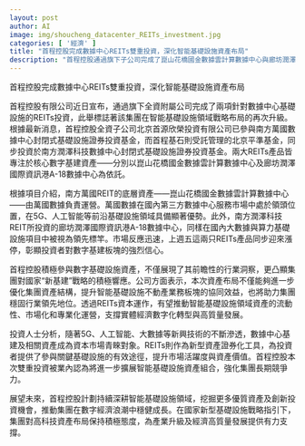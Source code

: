 ```yaml
---
layout: post
author: AI
image: img/shoucheng_datacenter_REITs_investment.jpg
categories: [ '經濟' ]
title: "首程控股完成數據中心REITs雙重投資，深化智能基礎設施資產布局"
description: "首程控股通過旗下子公司完成了崑山花橋國金數據雲計算數據中心與廊坊潤澤國際資訊港A-18數據中心兩大REITs投資，進一步拓展智能基礎設施資產組合，響應新基建戰略，鞏固其在數字經濟領域的行業地位並推動高質量發展。"
---
```

首程控股完成數據中心REITs雙重投資，深化智能基礎設施資產布局

首程控股有限公司近日宣布，通過旗下全資附屬公司完成了兩項針對數據中心基礎設施的REITs投資，此舉標誌著該集團在智能基礎設施領域戰略布局的再次升級。根據最新消息，首程控股全資子公司北京首源欣榮投資有限公司已參與南方萬國數據中心封閉式基礎設施證券投資基金，而首程基石則受託管理的北京平準基金，同步投資於南方潤澤科技數據中心封閉式基礎設施證券投資基金。兩大REITs產品皆專注於核心數字基建資產——分別以崑山花橋國金數據雲計算數據中心及廊坊潤澤國際資訊港A-18數據中心為依託。

根據項目介紹，南方萬國REIT的底層資產——崑山花橋國金數據雲計算數據中心——由萬國數據負責運營。萬國數據在國內第三方數據中心服務市場中處於領頭位置，在5G、人工智能等前沿基礎設施領域具備顯著優勢。此外，南方潤澤科技REIT所投資的廊坊潤澤國際資訊港A-18數據中心，同樣在國內大數據與算力基礎設施項目中被視為領先標竿。市場反應迅速，上週五這兩只REITs產品同步迎來漲停，彰顯投資者對數字基建板塊的強烈信心。

首程控股積極參與數字基礎設施資產，不僅展現了其前瞻性的行業洞察，更凸顯集團對國家“新基建”戰略的積極響應。公司方面表示，本次資產布局不僅能夠進一步優化集團資產結構，提升智能基礎設施不動產業務板塊的協同效益，也將助力集團穩固行業領先地位。透過REITs資本運作，有望推動智能基礎設施領域資產的流動性、市場化和專業化運營，支撐實體經濟數字化轉型與高質量發展。

投資人士分析，隨著5G、人工智能、大數據等新興技術的不斷滲透，數據中心基建及相關資產成為資本市場青睞對象。REITs則作為新型資產證券化工具，為投資者提供了參與關鍵基礎設施的有效途徑，提升市場活躍度與資產價值。首程控股本次雙重投資被業內認為將進一步擴展智能基礎設施資產組合，強化集團長期競爭力。

展望未來，首程控股計劃持續深耕智能基礎設施領域，挖掘更多優質資產及創新投資機會，推動集團在數字經濟浪潮中穩健成長。在國家新型基礎設施戰略指引下，集團對高科技資產布局保持積極態度，為產業升級及經濟高質量發展提供有力支撐。